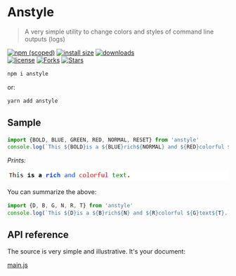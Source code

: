 # Anstyle

> A very simple utility to change colors and styles of command line outputs (logs)

[![npm (scoped)](https://img.shields.io/npm/v/anstyle.svg)](https://npmjs.com/package/anstyle)
[![install size](https://packagephobia.now.sh/badge?p=anstyle)](https://packagephobia.now.sh/result?p=anstyle)
[![downloads](https://img.shields.io/npm/dt/anstyle.svg)](https://npmjs.com/package/anstyle) <br>
[![license](https://img.shields.io/github/license/mirismaili/anstyle.svg)](https://github.com/mirismaili/anstyle/blob/master/LICENSE)
[![Forks](https://img.shields.io/github/forks/mirismaili/anstyle.svg?style=social)](https://github.com/mirismaili/anstyle/fork)
[![Stars](https://img.shields.io/github/stars/mirismaili/anstyle.svg?style=social)](https://github.com/mirismaili/anstyle)

```bash
npm i anstyle
```

or:

```bash
yarn add anstyle
```

## Sample

```javascript
import {BOLD, BLUE, GREEN, RED, NORMAL, RESET} from 'anstyle'
console.log(`This ${BOLD}is a ${BLUE}rich${NORMAL} and ${RED}colorful ${GREEN}text${RESET}.`)
```

*Prints:*

![sample-output.png](https://raw.githubusercontent.com/mirismaili/anstyle/main/sample-output.png)

You can summarize the above:

```javascript
import {D, B, G, N, R, T} from 'anstyle'
console.log(`This ${D}is a ${B}rich${N} and ${R}colorful ${G}text${T}.`)
```

## API reference

The source is very simple and illustrative. It's your document:

[main.js](https://github.com/mirismaili/anstyle/blob/main/src/main.js)
